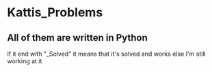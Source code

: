 # Kattis_Problems
## All of them are written in Python

If it end with "_Solved" it means that it's solved and works else I'm still working at it
